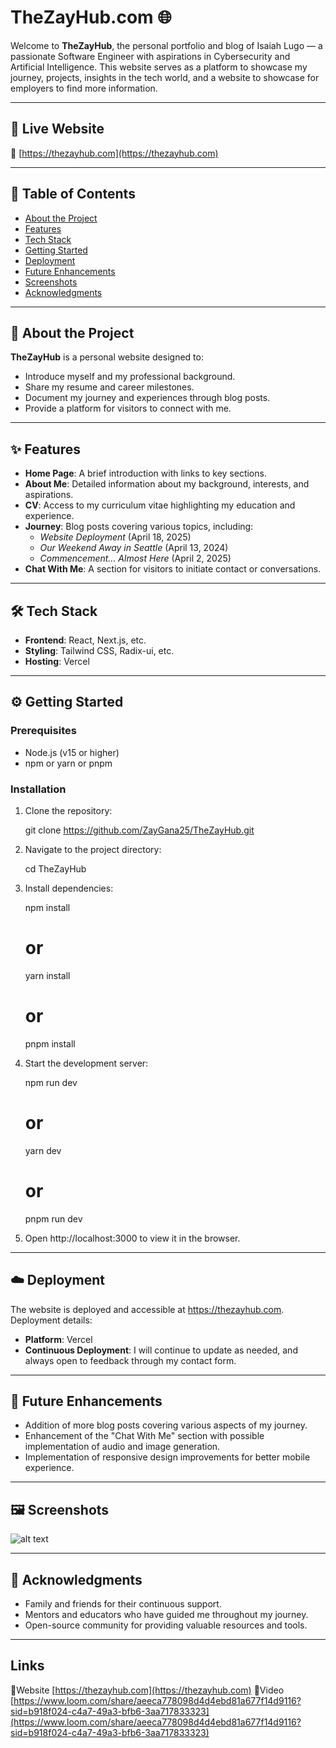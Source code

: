 # TheZayHub.com 🌐

Welcome to **TheZayHub**, the personal portfolio and blog of Isaiah Lugo — a passionate Software Engineer with aspirations in Cybersecurity and Artificial Intelligence. This website serves as a platform to showcase my journey, projects, insights in the tech world, and a website to showcase for employers to find more information.

---

## 🚀 Live Website

🔗 [https://thezayhub.com](https://thezayhub.com)

---

## 🧭 Table of Contents

- [About the Project](#about-the-project)
- [Features](#features)
- [Tech Stack](#tech-stack)
- [Getting Started](#getting-started)
- [Deployment](#deployment)
- [Future Enhancements](#future-enhancements)
- [Screenshots](#screenshots)
- [Acknowledgments](#acknowledgments)

---

## 📖 About the Project

**TheZayHub** is a personal website designed to:

- Introduce myself and my professional background.
- Share my resume and career milestones.
- Document my journey and experiences through blog posts.
- Provide a platform for visitors to connect with me.

---

## ✨ Features

- **Home Page**: A brief introduction with links to key sections.
- **About Me**: Detailed information about my background, interests, and aspirations.
- **CV**: Access to my curriculum vitae highlighting my education and experience.
- **Journey**: Blog posts covering various topics, including:
  - *Website Deployment* (April 18, 2025)
  - *Our Weekend Away in Seattle* (April 13, 2024)
  - *Commencement... Almost Here* (April 2, 2025)
- **Chat With Me**: A section for visitors to initiate contact or conversations.

---

## 🛠️ Tech Stack

- **Frontend**: React, Next.js, etc.
- **Styling**: Tailwind CSS, Radix-ui, etc.
- **Hosting**: Vercel

---

## ⚙️ Getting Started

### Prerequisites

- Node.js (v15 or higher)
- npm or yarn or pnpm

### Installation

1. Clone the repository:

   git clone https://github.com/ZayGana25/TheZayHub.git

2. Navigate to the project directory:

   cd TheZayHub

3. Install dependencies:

   npm install
   # or
   yarn install
   # or
   pnpm install

4. Start the development server:

   npm run dev
   # or
   yarn dev
   # or
   pnpm run dev

5. Open http://localhost:3000 to view it in the browser.

---

## ☁️ Deployment

The website is deployed and accessible at https://thezayhub.com. Deployment details:

- **Platform**: Vercel
- **Continuous Deployment**: I will continue to update as needed, and always open to feedback through my contact form.

---

## 🌟 Future Enhancements

- Addition of more blog posts covering various aspects of my journey.
- Enhancement of the "Chat With Me" section with possible implementation of audio and image generation.
- Implementation of responsive design improvements for better mobile experience.

---

## 🖼️ Screenshots

![alt text](<Screenshot 2025-04-27 at 8.34.38 PM.png>)

---

## 🙏 Acknowledgments

- Family and friends for their continuous support.
- Mentors and educators who have guided me throughout my journey.
- Open-source community for providing valuable resources and tools.

---

## Links
🔗Website [https://thezayhub.com](https://thezayhub.com)
🔗Video  [https://www.loom.com/share/aeeca778098d4d4ebd81a677f14d9116?sid=b918f024-c4a7-49a3-bfb6-3aa717833323](https://www.loom.com/share/aeeca778098d4d4ebd81a677f14d9116?sid=b918f024-c4a7-49a3-bfb6-3aa717833323)
